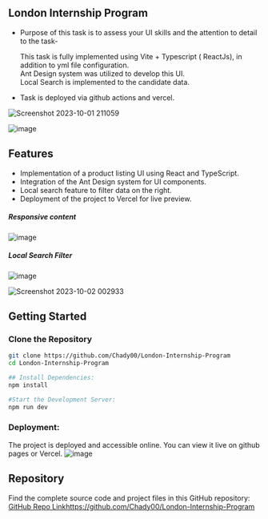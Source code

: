 ## London Internship Program

*   Purpose of this task is to assess your UI skills and the attention to detail to the task-  
      
    This task is fully implemented using Vite + Typescript ( ReactJs), in addition to yml file configuration.  
    Ant Design system was utilized to develop this UI.  
    Local Search is implemented to the candidate data.
*   Task is deployed via github actions and vercel.



![Screenshot 2023-10-01 211059](https://github.com/Chady00/London-Internship-Program/assets/84717550/a6a644c1-cf95-4481-820c-967b6ef2806a)

![image](https://github.com/Chady00/London-Internship-Program/assets/84717550/348523a8-7eec-4329-b1f2-a9aa6292c2dd)

## Features

- Implementation of a product listing UI using React and TypeScript.
- Integration of the Ant Design system for UI components.
- Local search feature to filter data on the right.
- Deployment of the project to Vercel for live preview.

##### Responsive content
![image](https://github.com/Chady00/London-Internship-Program/assets/84717550/16347ba9-5c07-45f7-925e-dacca5b33668)

##### Local Search Filter
![image](https://github.com/Chady00/London-Internship-Program/assets/84717550/b1b26e9e-efb4-482a-958c-7e0b4c03d0d3)

![Screenshot 2023-10-02 002933](https://github.com/Chady00/London-Internship-Program/assets/84717550/525a3458-6aa3-4164-990b-4eecc1a30cca)

## Getting Started

### Clone the Repository

```bash
git clone https://github.com/Chady00/London-Internship-Program
cd London-Internship-Program

## Install Dependencies:
npm install

#Start the Development Server:
npm run dev
```
### Deployment:
The project is deployed and accessible online. You can view it live on github pages or Vercel.
![image](https://github.com/Chady00/London-Internship-Program/assets/84717550/9a4833e0-50ee-4598-b09c-00609121e0a2)

## Repository
Find the complete source code and project files in this GitHub repository: [GitHub Repo Link](https://github.com/Chady00/London-Internship-Program)https://github.com/Chady00/London-Internship-Program
